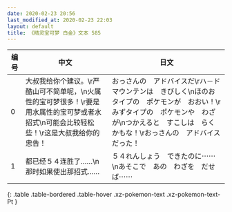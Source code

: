 ```yaml
---
date: 2020-02-23 20:56
last_modified_at: 2020-02-23 22:03
layout: default
title: 《精灵宝可梦 白金》文本 585
---
```

| 编号 | 中文 | 日文 |
| ---- | ---- | ---- |
| 0 | 大叔我给你个建议。\r严酷山可不简单呢，\n火属性的宝可梦很多！\r要是用水属性的宝可梦或者水招式\n可能会比较轻松些！\r这是大叔我给你的忠告！ | おっさんの　アドバイスだ\rハ－ドマウンテンは　きびしく\nほのおタイプの　ポケモンが　おおい！\rみずタイプの　ポケモンや　わざが\nつかえると　すこしは　らく　かもな！\rおっさんの　アドバイスだった！ |
| 1 | 都已经５４连胜了……\n那时如果使出那招式…… | ５４れんしょう　できたのに⋯⋯\nあそこで　あの　わざを　だせば⋯⋯ |
{: .table .table-bordered .table-hover .xz-pokemon-text .xz-pokemon-text-Pt }